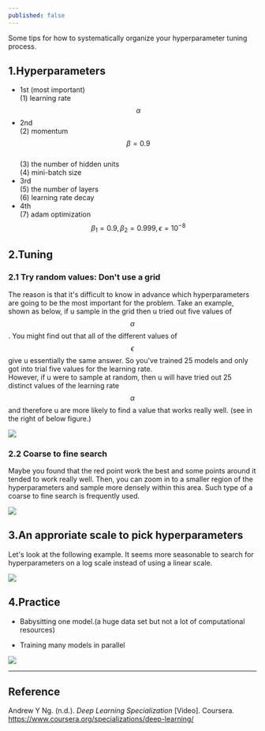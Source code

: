 ```yaml
---
published: false
---
```

Some tips for how to systematically organize your hyperparameter tuning process.
<!--more-->

## 1.Hyperparameters
- 1st (most important)  
(1) learning rate $$\alpha$$  
- 2nd  
(2) momentum $$\beta=0.9$$  
(3) the number of hidden units  
(4) mini-batch size  
- 3rd  
(5) the number of layers  
(6) learning rate decay  
- 4th  
(7) adam optimization $$\beta_{1}=0.9, \beta_{2}=0.999, \epsilon=10^{-8}$$  

## 2.Tuning
### 2.1 Try random values: Don't use a grid
The reason is that it's difficult to know in advance which hyperparameters are going to be the most important for the problem. Take an example, shown as below, if u sample in the grid then u tried out five values of $$\alpha$$. You might find out that all of the different values of $$\epsilon$$ give u essentially the same answer. So you've trained 25 models and only got into trial five values for the learning rate.  
However, if u were to sample at random, then u will have tried out 25 distinct values of the learning rate $$\alpha$$ and therefore u are more likely to find a value that works really well. (see in the right of below figure.)  

![]({{site.baseurl}}/images/hyperpara_1.PNG)

### 2.2 Coarse to fine search
Maybe you found that the red point work the best and some points around it tended to work really well. Then, you can zoom in to a smaller region of the hyperparameters and sample more densely within this area. Such type of a coarse to fine search is frequently used.

![]({{site.baseurl}}/images/hyperpara_2.PNG)

## 3.An approriate scale to pick hyperparameters
Let's look at the following example. It seems more seasonable to search for hyperparameters on a log scale instead of using a linear scale.

![]({{site.baseurl}}/images/hyperpara_3.PNG)

## 4.Practice
- Babysitting one model.(a huge data set but not a lot of computational resources)  

- Training many models in parallel  

![]({{site.baseurl}}/images/hyperpara_4.PNG)

----
## Reference
Andrew Y Ng. (n.d.). _Deep Learning Specialization_ [Video]. Coursera.  
<https://www.coursera.org/specializations/deep-learning/>
